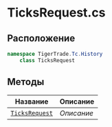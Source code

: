 
# TicksRequest.cs
## Расположение
```csharp
namespace TigerTrade.Tc.History  
    class TicksRequest
```

## Методы
| Название | Описание |
| --- | --- |
| [`TicksRequest`](./Методы/TicksRequest.md) | *Описание* |
